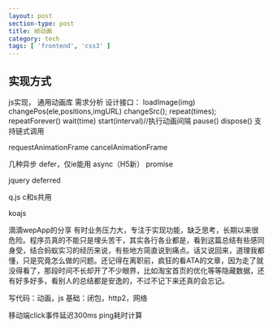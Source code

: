 ```yaml
---
layout: post
section-type: post
title: 帧动画
category: tech
tags: [ 'frontend', 'css3' ]
---
```


## 实现方式
js实现，
通用动画库
需求分析
设计接口：
loadImage(img)
changePos(ele,positions,imgURL)
changeSrc();
repeat(times);
repeatForever()
wait(time)
start(interval)//执行动画间隔
pause()
dispose()
支持链式调用

requestAnimationFrame
cancelAnimationFrame

几种异步
defer，仅ie能用
async（H5新）
promise

jquery deferred

q.js
c和s共用

koajs


滴滴wepApp的分享
有时业务压力大，专注于实现功能，缺乏思考，长期以来很危险。程序员真的不能只是埋头苦干，其实各行各业都是，看到这篇总结有些感同身受，结合蚂蚁实习的经历来说，有些地方简直说到痛点。话又说回来，道理我都懂，只是究竟怎么做的问题。还记得在离职前，疯狂的看ATA的文章，因为走了就没得看了，那段时间不长却开了不少眼界，比如淘宝首页的优化等等隐藏数据，还有好多好多，看别人的总结都是安逸的，不过不记下来还真的会忘记。


写代码：动画，js
基础：闭包，http2，网络

移动端click事件延迟300ms
ping耗时计算